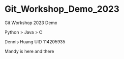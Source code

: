 # Git_Workshop_Demo_2023
Git Workshop 2023 Demo 

Python > Java > C


Dennis Huang
UID 114205935

Mandy is here and there